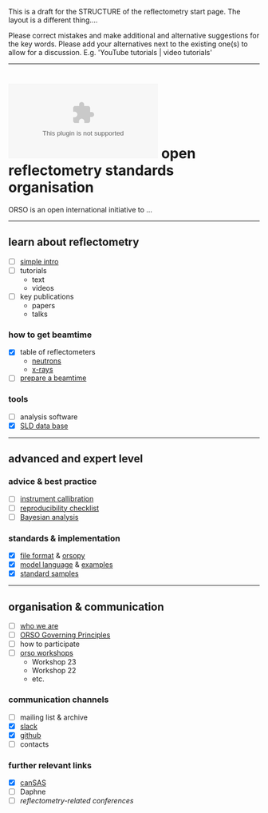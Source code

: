 This is a draft for the STRUCTURE of the reflectometry start page. The layout is a different thing....

Please correct mistakes and make additional and alternative suggestions for the key words. Please add your alternatives next to the existing one(s) to allow for a discussion. E.g. 'YouTube tutorials | video tutorials'

---

# ![](orso_logo.eps) open reflectometry standards organisation

ORSO is an open international initiative to ...

---

## learn about reflectometry

- [ ] [simple intro](https://www.reflectometry.org/learn_about_reflectometry/simple_intro)
- [ ] tutorials
  - text
  - videos
- [ ] key publications
  - papers
  - talks

### how to get beamtime

- [X] table of reflectometers
  - [neutrons](./learn_about_reflectoemtry/list_of_neutron_reflectometers)
  - [x-rays](./learn_about_reflectoemtry/list_of_x-ray_reflectometers)
- [ ] [prepare a beamtime](https://www.reflectometry.org/prepare-for-beamtime/)

### tools

- [ ] analysis software
- [X] [SLD data base](https://slddb.esss.dk/slddb/)

---

## advanced and expert level

### advice & best practice

- [ ] [instrument callibration](https://www.reflectometry.org/projects/calibrations)
- [ ] [reproducibility checklist](https://www.reflectometry.org/projects/checklist)
- [ ] [Bayesian analysis](https://arxiv.org/abs/2207.10406)

### standards & implementation

- [X] [file format](https://www.reflectometry.org/advanced_and_expert_level/file_format)
  \& [orsopy](https://orsopy.readthedocs.io/en/latest)
- [X] [model language](https://www.reflectometry.org/advanced_and_expert_level/file_format/simple_model) & [examples](https://slddb.esss.dk/slddb/sample)
- [X] [standard samples](https://www.reflectometry.org/advanced_and_expert_level/standard_samples)

---

## organisation & communication

- [ ] [who we are](https://www.reflectometry.org/what_is_orso)
- [ ] [ORSO Governing Principles](https://www.reflectometry.org/what_is_orso/ORSO_constitution)
- [ ] how to participate
- [ ] [orso workshops](https://www.reflectometry.org/workshops)
  - Workshop 23
  - Workshop 22
  - etc.


### communication channels

- [ ] mailing list \& archive
- [X] [slack](https://orso-co.slack.com)
- [X] [github](https://github.com/reflectivity)
- [ ] contacts
  
### further relevant links

- [X] [canSAS](cansas.org)
- [ ] Daphne
- [ ] *reflectometry-related conferences*
